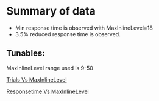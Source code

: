 # Summary of data
- Min response time is observed with MaxInlineLevel=18
- 3.5% reduced response time is observed.

## Tunables:
MaxInlineLevel range used is 9-50

[Trials Vs MaxInlineLevel](trialsVSmaxinlinelevel.png)

[Responsetime Vs MaxInlineLevel](responsetimeVSmaxinlinelevel.png)
